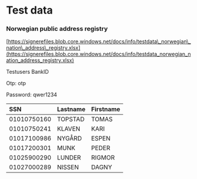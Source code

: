 # Test data

### Norwegian public address registry

[https://signerefiles.blob.core.windows.net/docs/info/testdata\_norwegian\_nation\_address\_registry.xlsx](https://signerefiles.blob.core.windows.net/docs/info/testdata_norwegian_nation_address_registry.xlsx)

Testusers BankID

Otp: otp

Password: qwer1234

| SSN | Lastname | Firstname |
| :--- | :--- | :--- |
| 01010750160 | TOPSTAD | TOMAS |
| 01010750241 | KLAVEN | KARI |
| 01017100986 | NYGÅRD | ESPEN |
| 01017200301 | MUNK | PEDER |
| 01025900290 | LUNDER | RIGMOR |
| 01027000289 | NISSEN | DAGNY |



